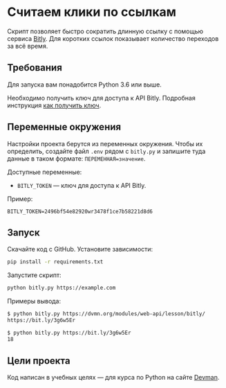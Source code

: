 # Считаем клики по ссылкам

Скрипт позволяет быстро сократить длинную ссылку с помощью сервиса [Bitly](https://bitly.com/).
Для коротких ссылок показывает количество переходов за всё время.

## Требования

Для запуска вам понадобится Python 3.6 или выше.

Необходимо получить ключ для доступа к API Bitly. Подробная инструкция [как получить ключ](https://dev.bitly.com/).

## Переменные окружения

Настройки проекта берутся из переменных окружения. Чтобы их определить, создайте файл `.env` рядом с `bitly.py` и запишите туда данные в таком формате: `ПЕРЕМЕННАЯ=значение`.

Доступные переменные:

- `BITLY_TOKEN` — ключ для доступа к API Bitly. 

Пример:

```env
BITLY_TOKEN=2496bf54e82920wr3478f1ce7b58221d8d6
```

## Запуск

Скачайте код с GitHub. Установите зависимости:

```sh
pip install -r requirements.txt
```

Запустите скрипт:

```sh
python bitly.py https://example.com
```

Примеры вывода:
```sh
$ python bitly.py https://dvmn.org/modules/web-api/lesson/bitly/
https://bit.ly/3g6w5Er
```
```sh
$ python bitly.py https://bit.ly/3g6w5Er
18
```

## Цели проекта

Код написан в учебных целях — для курса по Python на сайте [Devman](https://dvmn.org).